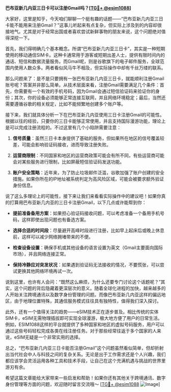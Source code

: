 **巴布亚新几内亚三日卡可以注册Gmail吗？[[TG💪+ @esim1088](https://t.me/s/esim1088)]**

大家好，这里是知乎，今天咱们聊聊一个挺有趣的话题——“巴布亚新几内亚三日卡能不能用来注册Gmail？”这事儿听起来有点复杂，但实际上涉及到的内容却很接地气。尤其是对于经常出国或者喜欢尝试新鲜事物的朋友来说，这个问题绝对值得深挖一下。

首先，我们得明确几个基本概念。所谓“巴布亚新几内亚三日卡”，其实是一种短期使用的移动通信SIM卡。这种卡通常用于游客或短期出差人士，提供有限时间内的通话、短信和数据流量服务。而Gmail呢，则是谷歌旗下的电子邮件服务，全球范围内使用人数众多。两者看似风马牛不相及，但实际操作中却有千丝万缕的联系。

那么问题来了：是不是只要拥有一张巴布亚新几内亚三日卡，就能顺利注册Gmail账号呢？答案并非那么简单。从技术层面来看，注册Gmail需要满足几个条件：首先，你需要有一个有效的手机号码，因为Gmail会通过短信验证码来验证你的身份；其次，你的设备必须能够正常连接互联网，并且网络环境稳定；最后，当然还需要遵循谷歌的相关规定，比如不能频繁地创建多个账户等。

接下来，我们就具体分析一下在巴布亚新几内亚使用三日卡注册Gmail的可能性。根据以往的经验，只要你的三日卡能够正常使用，并且支持国际漫游功能，理论上是可以完成注册流程的。不过这里有几个小陷阱需要注意：

1. **信号质量**：虽然三日卡本身提供了基础的服务，但如果所在地区的信号覆盖较差，可能会影响验证码接收，进而导致注册失败。
   
2. **运营商限制**：不同国家和地区的运营商政策可能会有所不同，有些运营商可能会对某些服务进行限制，比如屏蔽短信验证码发送功能。

3. **账户安全策略**：近年来，为了防止垃圾邮件泛滥，谷歌加强了账户创建的安全措施。如果你所在的IP地址被系统判定为高风险区域，可能会被要求额外验证身份信息。

说了这么多理论上的可能性，接下来让我们来看看实际操作中的建议吧！如果你真的打算用巴布亚新几内亚的三日卡注册Gmail，以下几点或许能帮到你：

- **提前准备备用方案**：如果担心验证码接收问题，可以考虑准备一个备用手机号码，这样即使出现问题也有备选方案。
  
- **选择合适的时间段**：尽量避开高峰时段进行注册，比如早上起床后或晚上休息前，这样可以减少网络拥堵带来的不便。

- **检查设备设置**：确保手机或其他设备的语言设置为英文（Gmail主要面向国际市场），并且网络连接正常。

- **保持冷静应对突发状况**：如果遇到验证码无法接收的情况，不要慌张，可以尝试更换其他网络环境再试一次。

说到这里，也许有人会问：“既然这么麻烦，为什么还要专门讨论这个话题呢？”其实，这个问题的背后隐藏着更深层次的意义。随着全球化进程的加快，越来越多的人开始关注跨境通讯以及数字身份管理的问题。而像巴布亚新几内亚这样的偏远地区，由于地理位置特殊，其通信服务模式往往具有独特性，值得我们深入探讨。

此外，还有一个值得关注的趋势——eSIM技术正在逐步普及。相比传统的实体SIM卡，eSIM无需物理插拔即可实现全球漫游，极大地方便了用户的日常生活。例如，ESIM1088这样的平台就提供了多种国家和地区的虚拟号码服务，用户可以通过这些号码轻松完成各类在线注册任务。对于那些经常往返于多个国家的人来说，eSIM无疑是一个非常实用的选择。

总之，“巴布亚新几内亚三日卡能否注册Gmail”这个问题虽然看似简单，但却折射出当代社会中人与科技之间的复杂关系。无论是出于工作需求还是个人兴趣，我们都应该学会灵活运用各种工具和技术手段，让自己在这个充满机遇与挑战的世界里游刃有余。

希望这篇文章能给大家带来一些启发和帮助！如果你还有其他关于跨境通讯、数字身份管理等方面的问题，欢迎随时留言交流哦～ [[TG💪+ @esim1088](https://t.me/s/esim1088) ![Image](https://i.postimg.cc/4NQfJmqS/Snipaste-2025-05-13-00-14-12.png)]